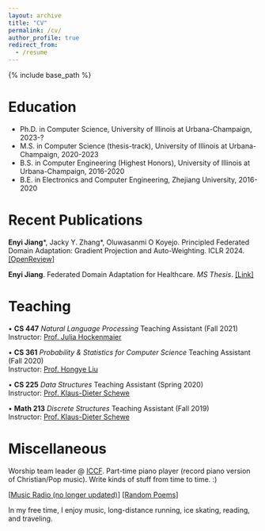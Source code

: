 ```yaml
---
layout: archive
title: "CV"
permalink: /cv/
author_profile: true
redirect_from:
  - /resume
---
```


{% include base_path %}
<!-- You can check out my detailed CV [here](https://enyijiang.github.io/files/Enyi_Jiang_CV.pdf). -->

Education
======
* Ph.D. in Computer Science, University of Illinois at Urbana-Champaign, 2023-?
* M.S. in Computer Science (thesis-track), University of Illinois at Urbana-Champaign, 2020-2023
* B.S. in Computer Engineering (Highest Honors), University of Illinois at Urbana-Champaign, 2016-2020
* B.E. in Electronics and Computer Engineering, Zhejiang University, 2016-2020
  
<!-- Skills
======
* Python, C++, C, System Verilog, R, Java
* LaTex, OverLeaf, Matlab
* Pytorch, Tensorflow
<!-- * Skill 3 --> 

Recent Publications
======
<!--   <ul>{% for post in site.publications %}
    {% include archive-single-cv.html %}
  {% endfor %}</ul> -->

**Enyi Jiang**\*, Jacky Y. Zhang\*, Oluwasanmi O Koyejo. Principled Federated Domain Adaptation: Gradient Projection and Auto-Weighting. ICLR 2024. [[OpenReview]]([https://arxiv.org/abs/2302.05049](https://openreview.net/forum?id=6J3ehSUrMU))

**Enyi Jiang**. Federated Domain Adaptation for Healthcare. *MS Thesis*. [[Link]](https://www.ideals.illinois.edu/items/127653)
  
Teaching
======
<!--   <ul>{% for post in site.teaching %}
    {% include archive-single-cv.html %}
  {% endfor %}</ul> -->
• **CS 447** *Natural Language Processing* Teaching Assistant (Fall 2021)  
  Instructor: [Prof. Julia Hockenmaier](https://juliahmr.cs.illinois.edu/)
  
• **CS 361** *Probability & Statistics for Computer Science* Teaching Assistant (Fall 2020)  
  Instructor: [Prof. Hongye Liu](https://cs.illinois.edu/about/people/department-faculty/hl314)

• **CS 225** *Data Structures* Teaching Assistant (Spring 2020)  
  Instructor: [Prof. Klaus-Dieter Schewe](https://scholar.google.com/citations?user=e74FobUAAAAJ&hl=en)
 
• **Math 213** *Discrete Structures* Teaching Assistant (Fall 2019)  
  Instructor: [Prof. Klaus-Dieter Schewe](https://scholar.google.com/citations?user=e74FobUAAAAJ&hl=en)

  
Miscellaneous
======
Worship team leader @ [ICCF](https://iccfer.com/). Part-time piano player (record piano version of Christian/Pop music). Write kinds of stuff from time to time. :) 

[[Music Radio (no longer updated)](https://music.163.com/#/djradio?id=960850566)] [[Random Poems](https://enyijiang.web.illinois.edu/)]

In my free time, I enjoy music, long-distance running, ice skating, reading, and traveling.
